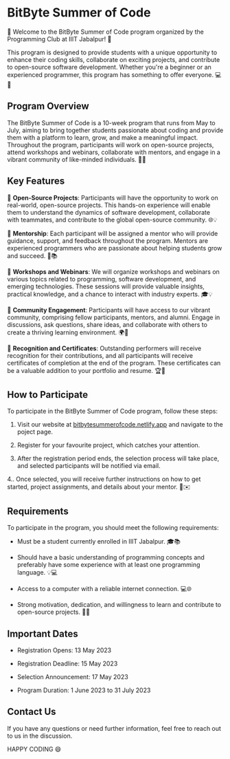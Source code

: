 # BitByte Summer of Code

🌟 Welcome to the BitByte Summer of Code program organized by the Programming Club at IIIT Jabalpur! 🌟

This program is designed to provide students with a unique opportunity to enhance their coding skills, collaborate on exciting projects, and contribute to open-source software development. Whether you're a beginner or an experienced programmer, this program has something to offer everyone. 💻🚀

## Program Overview

The BitByte Summer of Code is a 10-week program that runs from May to July, aiming to bring together students passionate about coding and provide them with a platform to learn, grow, and make a meaningful impact. Throughout the program, participants will work on open-source projects, attend workshops and webinars, collaborate with mentors, and engage in a vibrant community of like-minded individuals. 🌈👥

## Key Features

🔸 **Open-Source Projects**: Participants will have the opportunity to work on real-world, open-source projects. This hands-on experience will enable them to understand the dynamics of software development, collaborate with teammates, and contribute to the global open-source community. 🌐💡

🔸 **Mentorship**: Each participant will be assigned a mentor who will provide guidance, support, and feedback throughout the program. Mentors are experienced programmers who are passionate about helping students grow and succeed. 🙌📚

🔸 **Workshops and Webinars**: We will organize workshops and webinars on various topics related to programming, software development, and emerging technologies. These sessions will provide valuable insights, practical knowledge, and a chance to interact with industry experts. 🎓💡

🔸 **Community Engagement**: Participants will have access to our vibrant community, comprising fellow participants, mentors, and alumni. Engage in discussions, ask questions, share ideas, and collaborate with others to create a thriving learning environment. 🌍🤝

🔸 **Recognition and Certificates**: Outstanding performers will receive recognition for their contributions, and all participants will receive certificates of completion at the end of the program. These certificates can be a valuable addition to your portfolio and resume. 🏆📜

## How to Participate

To participate in the BitByte Summer of Code program, follow these steps:

1. Visit our website at [bitbytesummerofcode.netlify.app](https://bitbytesummerofcode.netlify.app/) and navigate to the poject page.

2. Register for your favourite project, which catches your attention.

3. After the registration period ends, the selection process will take place, and selected participants will be notified via email.

4.. Once selected, you will receive further instructions on how to get started, project assignments, and details about your mentor. 📝✉️

## Requirements

To participate in the program, you should meet the following requirements:

- Must be a student currently enrolled in IIIT Jabalpur. 🎓📚

- Should have a basic understanding of programming concepts and preferably have some experience with at least one programming language. 💡💻

- Access to a computer with a reliable internet connection. 💻🌐

- Strong motivation, dedication, and willingness to learn and contribute to open-source projects. 🌟🔥

## Important Dates

- Registration Opens: 13 May 2023

- Registration Deadline: 15 May 2023

- Selection Announcement: 17 May 2023

- Program Duration: 1 June 2023 to 31 July 2023

## Contact Us

If you have any questions or need further information, feel free to reach out to us in the discussion.

HAPPY CODING 😄
